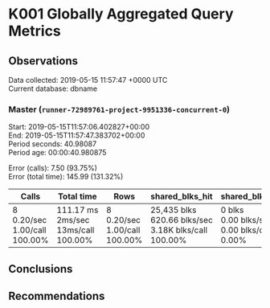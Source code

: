 # K001 Globally Aggregated Query Metrics

## Observations ##
Data collected: 2019-05-15 11:57:47 +0000 UTC  
Current database: dbname  



### Master (`runner-72989761-project-9951336-concurrent-0`) ###
Start: 2019-05-15T11:57:06.402827+00:00  
End: 2019-05-15T11:57:47.383702+00:00  
Period seconds: 40.98087  
Period age: 00:00:40.980875  

Error (calls): 7.50 (93.75%)  
Error (total time): 145.99 (131.32%)

Calls | Total&nbsp;time | Rows | shared_blks_hit | shared_blks_read | shared_blks_dirtied | shared_blks_written | blk_read_time | blk_write_time | kcache_reads | kcache_writes | kcache_user_time_ms | kcache_system_time 
-------|------------|------|-----------------|------------------|---------------------|---------------------|---------------|----------------|--------------|---------------|---------------------|--------------------
8<br/>0.20/sec<br/>1.00/call<br/>100.00% |111.17&nbsp;ms<br/>2ms/sec<br/>13ms/call<br/>100.00% |8<br/>0.20/sec<br/>1.00/call<br/>100.00% |25,435&nbsp;blks<br/>620.66&nbsp;blks/sec<br/>3.18K&nbsp;blks/call<br/>100.00% |0&nbsp;blks<br/>0.00&nbsp;blks/sec<br/>0.00&nbsp;blks/call<br/>0.00% |0&nbsp;blks<br/>0.00&nbsp;blks/sec<br/>0.00&nbsp;blks/call<br/>0.00% |0&nbsp;blks<br/>0.00&nbsp;blks/sec<br/>0.00&nbsp;blks/call<br/>0.00% |0.00&nbsp;ms<br/>0ms/sec<br/>0ms/call<br/>0.00% |0.00&nbsp;ms<br/>0ms/sec<br/>0ms/call<br/>0.00% |0.00&nbsp;bytes<br/>0.00&nbsp;bytes/sec<br/>0.00&nbsp;bytes/call<br/>0.00% |0.00&nbsp;bytes<br/>0.00&nbsp;bytes/sec<br/>0.00&nbsp;bytes/call<br/>0.00% |0.00&nbsp;ms<br/>0ms/sec<br/>0ms/call<br/>0.00% |0.00&nbsp;ms<br/>0ms/sec<br/>0ms/call<br/>0.00%





## Conclusions ##


## Recommendations ##

